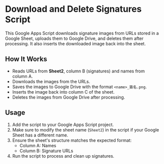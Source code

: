 # Download and Delete Signatures Script

This Google Apps Script downloads signature images from URLs stored in a Google Sheet, uploads them to Google Drive, and deletes them after processing. It also inserts the downloaded image back into the sheet.

## How It Works
- Reads URLs from **Sheet2**, column B (signatures) and names from column A.
- Downloads the images from the URLs.
- Saves the images to Google Drive with the format `<name>_簽名.png`.
- Inserts the image back into column C of the sheet.
- Deletes the images from Google Drive after processing.

## Usage
1. Add the script to your Google Apps Script project.
2. Make sure to modify the sheet name (`Sheet2`) in the script if your Google Sheet has a different name.
3. Ensure the sheet's structure matches the expected format:
   - Column A: Names
   - Column B: Signature URLs
4. Run the script to process and clean up signatures.

